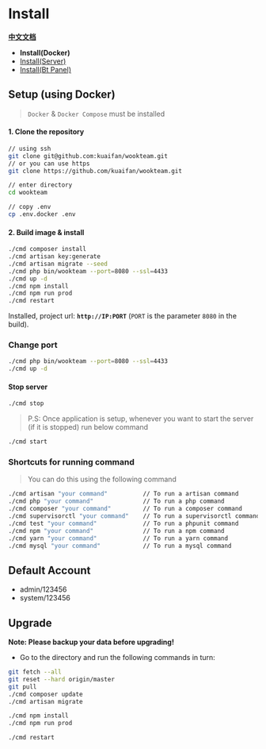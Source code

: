 # Install

**[中文文档](../DOCKER.md)**

- **Install(Docker)**
- [Install(Server)](SERVER.md)
- [Install(Bt Panel)](../BT.md)

## Setup (using Docker)

> `Docker` & `Docker Compose` must be installed

#### 1. Clone the repository

```bash
// using ssh
git clone git@github.com:kuaifan/wookteam.git
// or you can use https
git clone https://github.com/kuaifan/wookteam.git

// enter directory
cd wookteam

// copy .env
cp .env.docker .env
```

#### 2. Build image & install

```bash
./cmd composer install
./cmd artisan key:generate
./cmd artisan migrate --seed
./cmd php bin/wookteam --port=8080 --ssl=4433
./cmd up -d
./cmd npm install
./cmd npm run prod
./cmd restart
```

Installed, project url: **`http://IP:PORT`** (`PORT` is the parameter `8080` in the build).

### Change port

```bash
./cmd php bin/wookteam --port=8080 --ssl=4433
./cmd up -d
```

#### Stop server

```bash
./cmd stop
```

> P.S: Once application is setup, whenever you want to start the server (if it is stopped) run below command

```bash
./cmd start
```

### Shortcuts for running command

> You can do this using the following command

```bash
./cmd artisan "your command"          // To run a artisan command
./cmd php "your command"              // To run a php command
./cmd composer "your command"         // To run a composer command
./cmd supervisorctl "your command"    // To run a supervisorctl command
./cmd test "your command"             // To run a phpunit command
./cmd npm "your command"              // To run a npm command
./cmd yarn "your command"             // To run a yarn command
./cmd mysql "your command"            // To run a mysql command
```

## Default Account

- admin/123456
- system/123456

## Upgrade

**Note: Please backup your data before upgrading!**

- Go to the directory and run the following commands in turn:

```bash
git fetch --all
git reset --hard origin/master
git pull
./cmd composer update
./cmd artisan migrate

./cmd npm install
./cmd npm run prod

./cmd restart
```

